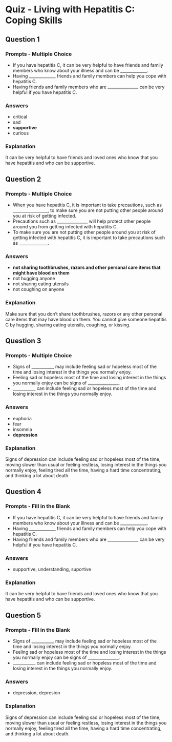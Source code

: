 # Quiz - Living with Hepatitis C: Coping Skills

## Question 1

### Prompts - Multiple Choice
+ If you have hepatitis C, it can be very helpful to have friends and family members who know about your illness and can be _____________.
+ Having _____________ friends and family members can help you cope with hepatitis C.
+ Having friends and family members who are _______________ can be very helpful if you have hepatitis C.

### Answers
+ critical
+ sad
+ __supportive__
+ curious

### Explanation
It can be very helpful to have friends and loved ones who know that you have hepatitis and who can be supportive.

## Question 2

### Prompts - Multiple Choice
+ When you have hepatitis C, it is important to take precautions, such as _________________, to make sure you are not putting other people around you at risk of getting infected.
+ Precautions such as _______________ will help protect other people around you from getting infected with hepatitis C.
+ To make sure you are not putting other people around you at risk of getting infected with hepatitis C, it is important to take precautions such as ______________.

### Answers
+ __not sharing toothbrushes, razors and other personal care items that might have blood on them__
+ not hugging anyone
+ not sharing eating utensils
+ not coughing on anyone

### Explanation
Make sure that you don’t share toothbrushes, razors or any other personal care items that may have blood on them. You cannot give someone hepatitis C by hugging, sharing eating utensils, coughing, or kissing.

## Question 3

### Prompts - Multiple Choice
+ Signs of ___________ may include feeling sad or hopeless most of the time and losing interest in the things you normally enjoy.
+ Feeling sad or hopeless most of the time and losing interest in the things you normally enjoy can be signs of _______________.
+ ___________ can include feeling sad or hopeless most of the time and losing interest in the things you normally enjoy.

### Answers
+ euphoria
+ fear
+ insomnia
+ __depression__

### Explanation
Signs of depression can include feeling sad or hopeless most of the time, moving slower than usual or feeling restless, losing interest in the things you normally enjoy, feeling tired all the time, having a hard time concentrating, and thinking a lot about death.

## Question 4

### Prompts - Fill in the Blank
+ If you have hepatitis C, it can be very helpful to have friends and family members who know about your illness and can be _____________.
+ Having _____________ friends and family members can help you cope with hepatitis C.
+ Having friends and family members who are _______________ can be very helpful if you have hepatitis C.

### Answers
+ supportive, understanding, suportive

### Explanation
It can be very helpful to have friends and loved ones who know that you have hepatitis and who can be supportive.

## Question 5

### Prompts - Fill in the Blank
+ Signs of ___________ may include feeling sad or hopeless most of the time and losing interest in the things you normally enjoy.
+ Feeling sad or hopeless most of the time and losing interest in the things you normally enjoy can be signs of _______________.
+ ___________ can include feeling sad or hopeless most of the time and losing interest in the things you normally enjoy.

### Answers
+ depression, depresion

### Explanation
Signs of depression can include feeling sad or hopeless most of the time, moving slower than usual or feeling restless, losing interest in the things you normally enjoy, feeling tired all the time, having a hard time concentrating, and thinking a lot about death.

